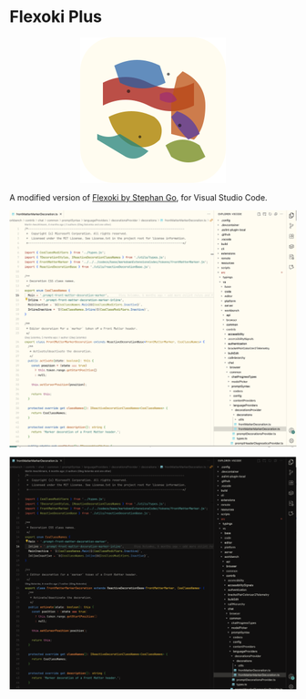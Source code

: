 # Flexoki Plus

<p align="center"><img src="./public/icon.png"></p>

A modified version of [Flexoki by Stephan Go](https://stephango.com/flexoki), for
Visual Studio Code.

![Stream Theme Preview](./public/light.png)

![Stream Theme Preview](./public/dark.png)
